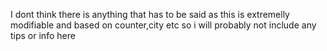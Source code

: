 I dont think there is anything that has to be said as this is extremelly modifiable and based on counter,city etc so i will probably not include any tips or info here